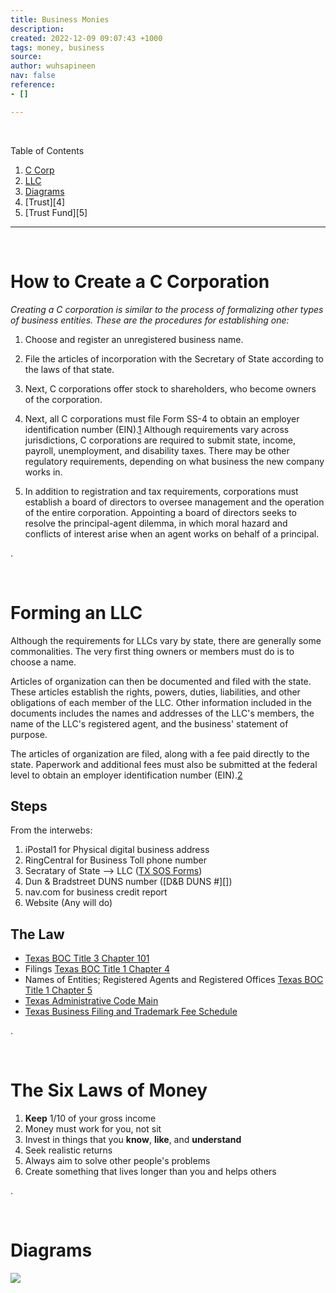 ```yaml
---
title: Business Monies
description: 
created: 2022-12-09 09:07:43 +1000
tags: money, business
source: 
author: wuhsapineen
nav: false
reference:
- []

---
```

<br />

Table of Contents

1.  [C Corp][1]
1.  [LLC][2]
1.  [Diagrams][3]
1.  [Trust][4]
1.  [Trust Fund][5]

---

<br />
<span id="business-ccorp" hidden="true">1</span>

# How to Create a C Corporation

*Creating a C corporation is similar to the process of formalizing other types of business entities. These are the procedures for establishing one:*

1.   Choose and register an unregistered business name.

1.   File the articles of incorporation with the Secretary of State according to the laws of that state.
    
1.  Next, C corporations offer stock to shareholders, who become owners of the corporation.
1.  Next, all C corporations must file Form SS-4 to obtain an employer identification number (EIN).[1][c1] Although requirements vary across jurisdictions, C corporations are required to submit state, income, payroll, unemployment, and disability taxes. There may be other regulatory requirements, depending on what business the new company works in.
1.  In addition to registration and tax requirements, corporations must establish a board of directors to oversee management and the operation of the entire corporation. Appointing a board of directors seeks to resolve the principal-agent dilemma, in which moral hazard and conflicts of interest arise when an agent works on behalf of a principal.


.

<br />
<span id="business-llc" hidden="true">2</span>

# Forming an LLC

Although the requirements for LLCs vary by state, there are generally some commonalities. The very first thing owners or members must do is to choose a name.

Articles of organization can then be documented and filed with the state. These articles establish the rights, powers, duties, liabilities, and other obligations of each member of the LLC. Other information included in the documents includes the names and addresses of the LLC's members, the name of the LLC's registered agent, and the business' statement of purpose.

The articles of organization are filed, along with a fee paid directly to the state. Paperwork and additional fees must also be submitted at the federal level to obtain an employer identification number (EIN).[2][c2]

## Steps
From the interwebs:
1. iPostal1 for Physical digital business address
1. RingCentral for Business Toll phone number
1. Secratary of State --> LLC ([TX SOS Forms][tx-sos-forms])
1. Dun & Bradstreet DUNS number ([D&B DUNS #][])
1. nav.com for business credit report
1. Website (Any will do)

## The Law
-   [Texas BOC Title 3 Chapter 101][txboc-3-101]
-   Filings [Texas BOC Title 1 Chapter 4][txboc-1-4]
-   Names of Entities; Registered Agents and Registered Offices [Texas BOC Title 1 Chapter 5][txboc-1-5]
-   [Texas Administrative Code Main][txac-main]
-   [Texas Business Filing and Trademark Fee Schedule][txboc-fees]


.

<br />
<span id="business-6laws" hidden="true">4</span>

# The Six Laws of Money

1. **Keep** 1/10 of your gross income
2. Money must work for you, not sit
3. Invest in things that you **know**, **like**, and **understand**
4. Seek realistic returns
5. Always aim to solve other people's problems
6. Create something that lives longer than you and helps others


.

<br />
<span id="business-diagrams" hidden="true">3</span>

# Diagrams

[![](https://mermaid.ink/img/pako:eNpNj81qhDAURl9F7moKOsTEanRR8KddTaHQWXXsImjaEcZEkgidiu_eWx1kskrOPfm43wSNbiVk8G3EcPaOVa08PNX0Jo3VSly8oxmtm70gePKedxvNrZXOPqx2ORWj7ZS09t4uTmVQajN8rlKxwPx0OJQ3ki_kZbd9voWCD700veha3Gv6d2twZ9nLGjK8NpipjXD4rNWMshidfr-qBrIvcbHSh3FocVx1Akv1G5Vt57R5XesurX0YhIJsgh_IQsb3PGGEhCTlMaPchytSso_iR5rQlLAoooyz2YdfrTGV7FMah0maJMijmHK-xH0sQ2dGOf8BB3ppPQ?type=png)](https://mermaid.live/edit#pako:eNpNj81qhDAURl9F7moKOsTEanRR8KddTaHQWXXsImjaEcZEkgidiu_eWx1kskrOPfm43wSNbiVk8G3EcPaOVa08PNX0Jo3VSly8oxmtm70gePKedxvNrZXOPqx2ORWj7ZS09t4uTmVQajN8rlKxwPx0OJQ3ki_kZbd9voWCD700veha3Gv6d2twZ9nLGjK8NpipjXD4rNWMshidfr-qBrIvcbHSh3FocVx1Akv1G5Vt57R5XesurX0YhIJsgh_IQsb3PGGEhCTlMaPchytSso_iR5rQlLAoooyz2YdfrTGV7FMah0maJMijmHK-xH0sQ2dGOf8BB3ppPQ)






<!-- reference-links -->
[1]: #business-ccorp "C Corp"
[2]: #business-llc "LLC"
[3]: #business-diagrams "Diagrams"
<!-- endreference-links -->
<!-- citations -->
[c1]: https://www.irs.gov/forms-pubs/about-form-ss-4 "Internal Revenue Service. About Form SS–4, Application for Employer Identification Number (EIN)."
[c2]: https://www.irs.gov/businesses/small-businesses-self-employed/apply-for-an-employer-identification-number-ein-online "Internal Revenue Service. Apply for an Employer Identification Number (EIN) Online."

[txac-main]: https://texreg.sos.state.tx.us/public/readtac$ext.ViewTAC
[txboc-1-4]: https://statutes.capitol.texas.gov/Docs/BO/htm/BO.4.htm
[txboc-1-5]: https://statutes.capitol.texas.gov/Docs/BO/htm/BO.5.htm
[txboc-3-101]: https://texas.public.law/statutes/tex._bus._org._code_title_3_chapter_101
[tx-sos-forms]: https://www.sos.state.tx.us/corp/forms_boc.shtml
[txboc-fees]: https://www.sos.state.tx.us/corp/forms/806_boc.pdf
<!-- endcitations -->